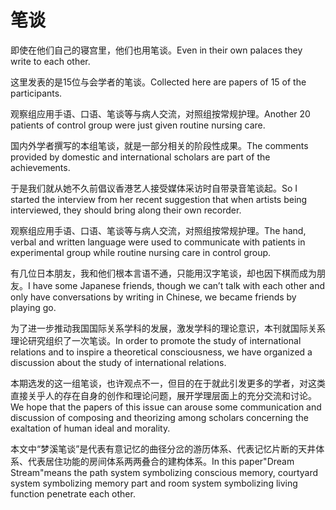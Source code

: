 # 笔谈

<p><span class="chinese">即使在他们自己的寝宫里，他们也用笔谈。</span><span class="english">Even in their own palaces they write to each other.</span></p>

<p><span class="chinese">这里发表的是15位与会学者的笔谈。</span><span class="english">Collected here are papers of 15 of the participants.</span></p>

<p><span class="chinese">观察组应用手语、口语、笔谈等与病人交流，对照组按常规护理。</span><span class="english">Another 20 patients of control group were just given routine nursing care.</span></p>

<p><span class="chinese">国内外学者撰写的本组笔谈，就是一部分相关的阶段性成果。</span><span class="english">The comments provided by domestic and international scholars are part of the achievements.</span></p>

<p><span class="chinese">于是我们就从她不久前倡议香港艺人接受媒体采访时自带录音笔谈起。</span><span class="english">So I started the interview from her recent suggestion that when artists being interviewed, they should bring along their own recorder.</span></p>

<p><span class="chinese">观察组应用手语、口语、笔谈等与病人交流，对照组按常规护理。</span><span class="english">The hand, verbal and written language were used to communicate with patients in experimental group while routine nursing care in control group.</span></p>

<p><span class="chinese">有几位日本朋友，我和他们根本言语不通，只能用汉字笔谈，却也因下棋而成为朋友。</span><span class="english">I have some Japanese friends, though we can’t talk with each other and only have conversations by writing in Chinese, we became friends by playing go.</span></p>

<p><span class="chinese">为了进一步推动我国国际关系学科的发展，激发学科的理论意识，本刊就国际关系理论研究组织了一次笔谈。</span><span class="english">In order to promote the study of international relations and to inspire a theoretical consciousness, we have organized a discussion about the study of international relations.</span></p>

<p><span class="chinese">本期选发的这一组笔谈，也许观点不一，但目的在于就此引发更多的学者，对这类直接关乎人的存在自身的创作和理论问题，展开学理层面上的充分交流和讨论。</span><span class="english">We hope that the papers of this issue can arouse some communication and discussion of composing and theorizing among scholars concerning the exaltation of human ideal and morality.</span></p>

<p><span class="chinese">本文中“梦溪笔谈”是代表有意记忆的曲径分岔的游历体系、代表记忆片断的天井体系、代表居住功能的房间体系两两叠合的建构体系。</span><span class="english">In this paper"Dream Stream"means the path system symbolizing conscious memory, courtyard system symbolizing memory part and room system symbolizing living function penetrate each other.</span></p>

